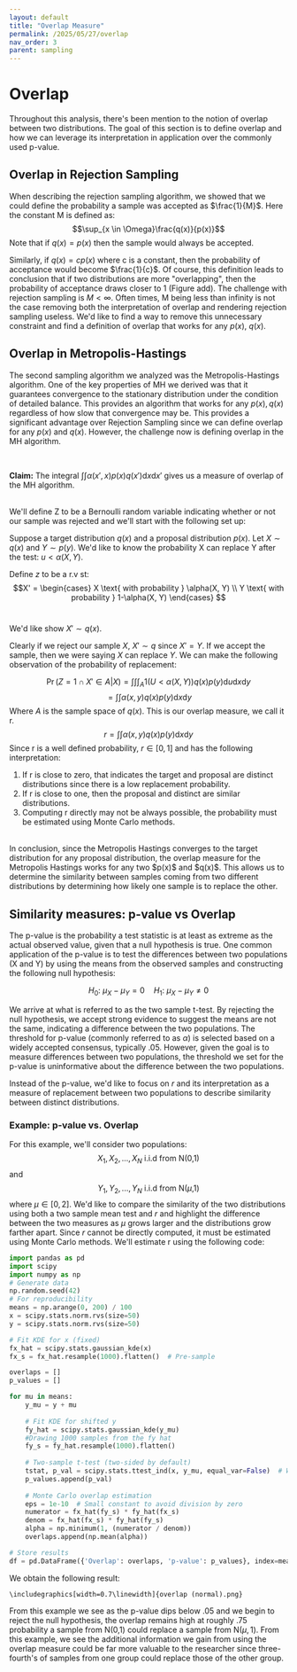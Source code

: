 ```yaml
---
layout: default
title: "Overlap Measure"
permalink: /2025/05/27/overlap
nav_order: 3
parent: sampling
---
```


<script src="https://polyfill.io/v3/polyfill.min.js?features=es6"></script>
<script id="MathJax-script" async src="https://cdn.jsdelivr.net/npm/mathjax@3/es5/tex-mml-chtml.js"></script>
<script type="text/x-mathjax-config">
    MathJax.Hub.Config({
      tex2jax: {
        skipTags: ['script', 'noscript', 'style', 'textarea', 'pre'],
        inlineMath: [['\\(','\\)'], ['$', '$']]
      }
    });
  </script>
  <script src="https://cdn.mathjax.org/mathjax/latest/MathJax.js?config=TeX-AMS-MML_HTMLorMML" type="text/javascript"></script>

# Overlap

Throughout this analysis, there's been mention to the notion of overlap between two distributions. The goal of this section is to define overlap and how we can leverage its interpretation in application over the commonly used p-value.


## Overlap in Rejection Sampling
When describing the rejection sampling algorithm, we showed that we could define the probability a sample was accepted as $\frac{1}{M}$. Here the constant M is defined as:
$$\sup_{x \in \Omega}\frac{q(x)}{p(x)}$$
Note that if $q(x) = p(x)$ then the sample would always be accepted. 

Similarly, if $q(x) = c p(x)$ where c is a constant, then the probability of acceptance would become $\frac{1}{c}$. Of course, this definition leads to conclusion that if two distributions are more "overlapping", then the probability of acceptance draws closer to 1 (Figure add). The challenge with rejection sampling is $M < \infty$. Often times, M being less than infinity is not the case removing both the interpretation of overlap and rendering rejection sampling useless. We'd like to find a way to remove this unnecessary constraint and find a definition of overlap that works for any $p(x)$, $q(x)$.

## Overlap in Metropolis-Hastings
The second sampling algorithm we analyzed was the Metropolis-Hastings algorithm. One of the key properties of MH we derived was that it guarantees convergence to the stationary distribution under the condition of detailed balance. This provides an algorithm that works for any $p(x),  q(x)$ regardless of how slow that convergence may be. This provides a significant advantage over Rejection Sampling since we can define overlap for any $p(x)$ and $q(x)$. However, the challenge now is defining overlap in the MH algorithm.

<br>

**Claim:**
 The integral $\int \int \alpha(x',x)p(x)q(x')\text{d}x\text{d}x'$ gives us a measure of overlap of the MH algorithm.


<br>
We'll define Z to be a Bernoulli random variable indicating whether or not our sample was rejected and we'll start with the following set up:

Suppose a target distribution $q(x)$ and a proposal distribution $p(x)$.
Let $X \sim q(x)$ and $Y \sim p(y)$. We'd like to know the probability X can replace Y after the test: $u < \alpha(X, Y)$.

Define $z$ to be a r.v st:
$$X' = \begin{cases}
X \text{ with probability } \alpha(X, Y) \\
Y \text{ with probability } 1-\alpha(X, Y)
\end{cases}
$$
<br>

We'd like show $X' \sim q(x)$. 

Clearly if we reject our sample $X$, $X' \sim q$ since $X' = Y$. If we accept the sample, then we were saying $X$ can replace $Y$. We can make the following observation of the probability of replacement:

$$\Pr(Z=1 \cap X' \in A | X) = \int \int \int_A 1(U < \alpha(X, Y)) q(x)p(y)\text{d}u\text{d}x\text{d}y$$
$$= \int \int \alpha(x,y)q(x)p(y)\text{d}x\text{d}y$$
Where $A$ is the sample space of $q(x)$. This is our overlap measure, we call it r.
$$r = \int \int \alpha(x,y)q(x)p(y)\text{d}x\text{d}y$$
Since r is a well defined probability, $r \in [0,1]$ and has the following interpretation:


<ol>
   <li>If r is close to zero, that indicates the target and proposal are distinct distributions since there is a low replacement probability.
    <li>If r is close to one, then the proposal and distinct are similar distributions.
    <li>Computing r directly may not be always possible, the probability must be estimated using Monte Carlo methods.
</ol>
<br>
In conclusion, since the Metropolis Hastings converges to the target distribution for any proposal distribution, the overlap measure for the Metropolis Hastings works for any two $p(x)$ and $q(x)$. This allows us to determine the similarity between samples coming from two different distributions by determining how likely one sample is to replace the other.


## Similarity measures: p-value vs Overlap
The p-value is the probability a test statistic is at least as extreme as the actual observed value, given that a null hypothesis is true. One common application of the p-value is to test the differences between two populations (X and Y) by using the means from the observed samples and constructing the following null hypothesis:

$$
H_0 \colon \ \mu_X - \mu_Y = 0 \quad
H_1 \colon \ \mu_X - \mu_Y \neq 0
$$

We arrive at what is referred to as the two sample t-test. By rejecting the null hypothesis, we accept strong evidence to suggest the means are not the same, indicating a difference between the two populations. The threshold for p-value (commonly referred to as $\alpha$) is selected based on a widely accepted consensus, typically .05. However, given the goal is to measure differences between two populations, the threshold we set for the p-value is uninformative about the difference between the two populations.

Instead of the p-value, we'd like to focus on $r$ and its interpretation as a measure of replacement between two populations to describe similarity between distinct distributions.


### Example: p-value vs. Overlap
For this example, we'll consider two populations:
$$X_1, X_2, ..., X_N \text{ i.i.d from N(0,1)} $$
and
$$Y_1, Y_2, ..., Y_N \text{ i.i.d from N(}\mu \text{,1)}$$
where $\mu \in [0,2]$. We'd like to compare the similarity of the two distributions using both a two sample mean test and $r$ and highlight the difference between the two measures as $\mu$ grows larger and the distributions grow farther apart. Since $r$ cannot be directly computed, it must be estimated using Monte Carlo methods. We'll estimate r using the following code:


``` python
import pandas as pd
import scipy
import numpy as np
# Generate data
np.random.seed(42)
# For reproducibility
means = np.arange(0, 200) / 100
x = scipy.stats.norm.rvs(size=50)
y = scipy.stats.norm.rvs(size=50)

# Fit KDE for x (fixed)
fx_hat = scipy.stats.gaussian_kde(x)
fx_s = fx_hat.resample(1000).flatten()  # Pre-sample

overlaps = []
p_values = []

for mu in means:
    y_mu = y + mu
    
    # Fit KDE for shifted y
    fy_hat = scipy.stats.gaussian_kde(y_mu)
    #Drawing 1000 samples from the fy hat
    fy_s = fy_hat.resample(1000).flatten()
    
    # Two-sample t-test (two-sided by default)
    tstat, p_val = scipy.stats.ttest_ind(x, y_mu, equal_var=False)  # Welch's t-test
    p_values.append(p_val)
    
    # Monte Carlo overlap estimation
    eps = 1e-10  # Small constant to avoid division by zero
    numerator = fx_hat(fy_s) * fy_hat(fx_s)
    denom = fx_hat(fx_s) * fy_hat(fy_s)
    alpha = np.minimum(1, (numerator / denom))
    overlaps.append(np.mean(alpha))

# Store results
df = pd.DataFrame({'Overlap': overlaps, 'p-value': p_values}, index=means)
```


We obtain the following result:

    \includegraphics[width=0.7\linewidth]{overlap (normal).png}

From this example we see as the p-value dips below .05 and we begin to reject the null hypothesis, the overlap remains high at roughly .75 probability a sample from $\text{N(0,1)}$ could replace a sample from $\text{N(}\mu,1)$. From this example, we see the additional information we gain from using the overlap measure could be far more valuable to the researcher since three-fourth's of samples from one group could replace those of the other group.